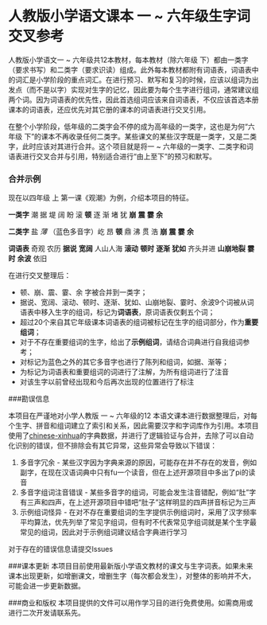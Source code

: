 # 人教版小学语文课本 一 ~ 六年级生字词交叉参考



人教版小学语文一 ~ 六年级共12本教材，每本教材（除六年级 下）都由一类字（要求书写）和二类字（要求识读）组成。此外每本教材都附有词语表，词语表中的词汇是小学阶段的重点词汇。在进行预习、默写和复习的时候，应该以组词为出发点（而不是以字）实现对生字的记忆，因此要为每个生字进行组词，通常建议组两个词。因为词语表的优先性，因此首选组词应该来自词语表，不仅应该首选本册课本的词语表，还应优先对其它册的课本的词语表进行交叉引用。

在整个小学阶段，低年级的二类字会不停的成为高年级的一类字，这也是为何“六年级 下”的课本不再收录任何二类字。某些课文的某些汉字既是一类字，又是二类字，此时应该对其进行合并。这个项目就是将一 ~ 六年级的一类字、二类字和词语表进行交叉合并与引用，特别适合进行“由上至下”的预习和默写。

### 合并示例
现在以四年级 上 第一课《观潮》为例，介绍本项目的特征。

**一类字**
潮 据 堤 阔 盼 滚 **顿** 逐 渐 堵 犹 **崩** **震** **霎** **余**

**二类字**
盐 _薄_ （蓝色多音字）屹 昂 **顿** 鼎 沸 贯 浩 **崩** **震** **霎** **余**

**词语表**
奇观 农历 **据说** **宽阔** 人山人海 **滚动** **顿时** **逐渐** **犹如** 齐头并进 **山崩地裂** **霎时** **余波** 依旧

在进行交叉整理后：

- 顿、崩、震、霎、余 字被合并到一类字；
- 据说、宽阔、滚动、顿时、逐渐、犹如、山崩地裂、霎时、余波9个词被从词语表中移入生字的组词，标记为**词语表**，原词语表仅剩五个词；
- 超过20个来自其它年级课本词语表的组词被标记在生字的组词部分，作为**重要组词**；
- 对于不存在重要组词的生字，给出了**示例组词**，请结合词典进行自我组词参考；
- 对标记为蓝色之外的其它多音字也进行了陈列和组词，如据、渐等；
- 为标记为词语表和重要组词的词进行了注解，为所有组词进行了注音
- 对该生字以前曾经出现和今后再次出现的位置进行了标注

###勘误信息

本项目在严谨地对小学人教版 一 ~ 六年级的12 本语文课本进行数据整理后，对每个生字、拼音和组词建立了索引和关系，因此需要汉字和字词库作为引用。本项目使用了[chinese-xinhua](https://github.com/pwxcoo/chinese-xinhua)的字典数据，并进行了逻辑验证与合并，去除了可以自动化识别的错误，但不排除会有其它异常，这些异常会导致以下错误：

1. 多音字冗余 - 某些汉字因为字典来源的原因，可能存在并不存在的发音，例如副字，在现在汉语词典中只有fu一个读音，但在上述开源项目中多出了pi的读音
2. 多音字组词注音错误 - 某些多音字的组词，可能会发生注音错配，例如“肚”字有三声和四声，在上述开源项目中错吧“肚子”这样明显的四声拼音标记为三声
3. 示例组词怪异 - 在对不存在重要组词的生字提供示例组词时，采用了汉字频率平均算法，优先列举了常见字组词，但有时不代表常见字组词就是某个生字最常见的组词，因此对于示例组词建议结合字典进行学习

对于存在的错误信息请提交Issues

###课本更新
本项目目前使用最新版小学语文教材的课文与生字词表。如果未来课本出现更新，如增删课文，增删生字（每次都会发生），对整体的影响并不大，可能会进一步更新数据。

###商业和版权
本项目提供的文件可以用作学习目的进行免费使用。如需商用或进行二次开发请联系先。

